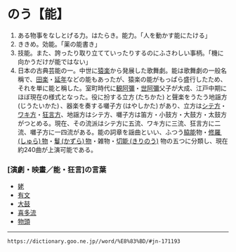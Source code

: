 # のう【能】

1.  ある物事をなしとげる力。はたらき。能力。「人を動かす能にたける」
2.  ききめ。効能。「薬の能書き」
3.  技能。また、誇ったり取り立てていったりするのにふさわしい事柄。「機に向かうだけが能ではない」
4.  日本の古典芸能の一。中世に[猿楽](https://dictionary.goo.ne.jp/word/%E7%8C%BF%E6%A5%BD_%28%E3%81%95%E3%82%8B%E3%81%8C%E3%81%8F%29/#jn-89742)から発展した歌舞劇。能は歌舞劇の一般名稱で、[田楽](https://dictionary.goo.ne.jp/word/%E7%94%B0%E6%A5%BD/#jn-153152)・[延年](https://dictionary.goo.ne.jp/word/%E5%BB%B6%E5%B9%B4/#jn-26775)などの能もあったが、猿楽の能がもっぱら盛行したため、それを単に能と稱した。室町時代に[観阿彌](https://dictionary.goo.ne.jp/word/person/%E8%A6%B3%E9%98%BF%E5%BC%A5/#jn-47445)・[世阿彌](https://dictionary.goo.ne.jp/word/person/%E4%B8%96%E9%98%BF%E5%BC%A5/#jn-120832)父子が大成、江戸中期にほぼ現在の様式となった。役に扮する立方 (たちかた) と聲楽をうたう地謡方 (じうたいかた) 、器楽を奏する囃子方 (はやしかた) があり、立方は[シテ方](https://dictionary.goo.ne.jp/word/%E4%BB%95%E6%89%8B%E6%96%B9/#jn-98928)・[ワキ方](https://dictionary.goo.ne.jp/word/%E8%84%87%E6%96%B9/#jn-237830)・[狂言方](https://dictionary.goo.ne.jp/word/%E7%8B%82%E8%A8%80%E6%96%B9/#jn-56150)、地謡方はシテ方、囃子方は笛方・小鼓方・大鼓方・太鼓方がつとめる。現在、その流派はシテ方に五流、ワキ方に三流、狂言方に二流、囃子方に一四流がある。能の詞章を謡曲といい、ふつう[脇能](https://dictionary.goo.ne.jp/word/%E8%84%87%E8%83%BD/#jn-237876)物・[修羅 (しゅら) 物](https://dictionary.goo.ne.jp/word/%E4%BF%AE%E7%BE%85%E7%89%A9/#jn-106362)・[鬘 (かずら) 物](https://dictionary.goo.ne.jp/word/%E9%AC%98%E7%89%A9/#jn-41224)・雑物・[切能 (きりのう)](https://dictionary.goo.ne.jp/word/%E5%88%87%E8%83%BD/#jn-58390) 物の五つに分類し、現在約240曲が上演可能である。
    
### \[演劇・映畫／能・狂言\]の言葉

-   [姥](https://dictionary.goo.ne.jp/word/%E5%A7%A5_%28%E3%81%86%E3%81%B0%29/#jn-20121)
-   [有文](https://dictionary.goo.ne.jp/word/%E6%9C%89%E6%96%87/#jn-20617)
-   [大鼓](https://dictionary.goo.ne.jp/word/%E5%A4%A7%E9%BC%93/#jn-28908)
-   [喜多流](https://dictionary.goo.ne.jp/word/%E5%96%9C%E5%A4%9A%E6%B5%81/#jn-52678)
-   [物頭](https://dictionary.goo.ne.jp/word/%E7%89%A9%E9%A0%AD/#jn-219805)

---
`https://dictionary.goo.ne.jp//word/%E8%83%BD/#jn-171193`